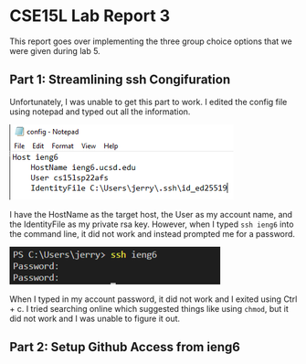 # CSE15L Lab Report 3

This report goes over implementing the three group choice options that we were given during lab 5. 

## Part 1: Streamlining ssh Congifuration

Unfortunately, I was unable to get this part to work. I edited the config file using notepad and typed out all the information.

![config.txt not working](lab-report-3-resources\config-does-not-work.png)

I have the HostName as the target host, the User as my account name, and the IdentityFile as my private rsa key. However, when I typed `ssh ieng6` into the command line, it did not work and instead prompted me for a password.

![password lol](lab-report-3-resources\ssh-failure-password.png)

When I typed in my account password, it did not work and I exited using Ctrl + c. I tried searching online which suggested things like using `chmod`, but it did not work and I was unable to figure it out.


## Part 2: Setup Github Access from ieng6